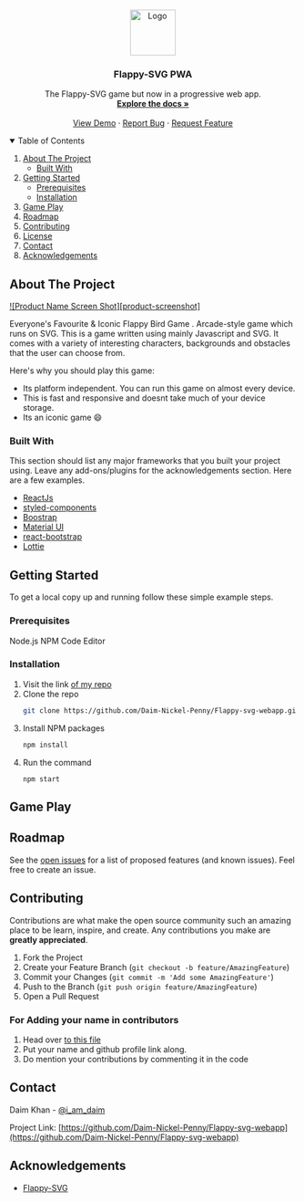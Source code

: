 <!-- PROJECT LOGO -->
<br />
<p align="center">
  <a href="https://github.com/othneildrew/Best-README-Template">
    <img src="images/logo.png" alt="Logo" width="80" height="80">
  </a>

  <h3 align="center">Flappy-SVG PWA</h3>

  <p align="center">
  The Flappy-SVG game but now in a progressive web app.
    <br />
    <a href="https://github.com/othneildrew/Best-README-Template"><strong>Explore the docs »</strong></a>
    <br />
    <br />
    <a href="">View Demo</a>
    ·
    <a href="https://github.com/Daim-Nickel-Penny/Flappy-svg-webapp/issues">Report Bug</a>
    ·
    <a href="https://github.com/Daim-Nickel-Penny/Flappy-svg-webapp/issues">Request Feature</a>
  </p>
</p>

<!-- TABLE OF CONTENTS -->
<details open="open">
  <summary>Table of Contents</summary>
  <ol>
    <li>
      <a href="#about-the-project">About The Project</a>
      <ul>
        <li><a href="#built-with">Built With</a></li>
      </ul>
    </li>
    <li>
      <a href="#getting-started">Getting Started</a>
      <ul>
        <li><a href="#prerequisites">Prerequisites</a></li>
        <li><a href="#installation">Installation</a></li>
      </ul>
    </li>
    <li><a href="#gameplay">Game Play</a></li>
    <li><a href="#roadmap">Roadmap</a></li>
    <li><a href="#contributing">Contributing</a></li>
    <li><a href="#license">License</a></li>
    <li><a href="#contact">Contact</a></li>
    <li><a href="#acknowledgements">Acknowledgements</a></li>
  </ol>
</details>

<!-- ABOUT THE PROJECT -->

## About The Project

[![Product Name Screen Shot][product-screenshot]](https://example.com)

Everyone's Favourite & Iconic Flappy Bird Game . Arcade-style game which runs on SVG.
This is a game written using mainly Javascript and SVG.
It comes with a variety of interesting characters, backgrounds and obstacles that the user can choose from.

Here's why you should play this game:

- Its platform independent. You can run this game on almost every device.
- This is fast and responsive and doesnt take much of your device storage.
- Its an iconic game :smile:

### Built With

This section should list any major frameworks that you built your project using. Leave any add-ons/plugins for the acknowledgements section. Here are a few examples.

- [ReactJs](https://reactjs.org/)
- [styled-components](https://styled-components.com/)
- [Boostrap](https://getbootstrap.com/)
- [Material UI]()
- [react-bootstrap]()
- [Lottie]()

<!-- GETTING STARTED -->

## Getting Started

To get a local copy up and running follow these simple example steps.

### Prerequisites

Node.js
NPM
Code Editor

### Installation

1. Visit the link [of my repo](https://github.com/Daim-Nickel-Penny/Flappy-svg-webapp)
2. Clone the repo
   ```sh
   git clone https://github.com/Daim-Nickel-Penny/Flappy-svg-webapp.git
   ```
3. Install NPM packages
   ```sh
   npm install
   ```
4. Run the command
   ```JS
   npm start
   ```

<!-- USAGE EXAMPLES -->

## Game Play

<!-- ROADMAP -->

## Roadmap

See the [open issues](https://github.com/Daim-Nickel-Penny/Flappy-svg-webapp/issues) for a list of proposed features (and known issues). Feel free to create an issue.

<!-- CONTRIBUTING -->

## Contributing

Contributions are what make the open source community such an amazing place to be learn, inspire, and create. Any contributions you make are **greatly appreciated**.

1. Fork the Project
2. Create your Feature Branch (`git checkout -b feature/AmazingFeature`)
3. Commit your Changes (`git commit -m 'Add some AmazingFeature'`)
4. Push to the Branch (`git push origin feature/AmazingFeature`)
5. Open a Pull Request

### For Adding your name in contributors

1. Head over [to this file](https://github.com/Daim-Nickel-Penny/Flappy-svg-webapp/blob/main/src/Components/Contributions/ContributionsList.js)
2. Put your name and github profile link along.
3. Do mention your contributions by commenting it in the code

<!-- CONTACT -->

## Contact

Daim Khan - [@i_am_daim](https://twitter.com/i_am_daim)

Project Link: [https://github.com/Daim-Nickel-Penny/Flappy-svg-webapp](https://github.com/Daim-Nickel-Penny/Flappy-svg-webapp)

<!-- ACKNOWLEDGEMENTS -->

## Acknowledgements

- [Flappy-SVG](https://github.com/fossasia/flappy-svg)

